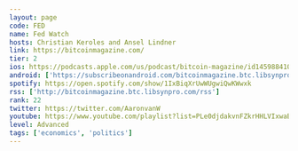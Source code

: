 ```yaml
---
layout: page
code: FED
name: Fed Watch
hosts: Christian Keroles and Ansel Lindner
link: https://bitcoinmagazine.com/
tier: 2
ios: https://podcasts.apple.com/us/podcast/bitcoin-magazine/id1459884105
android: ['https://subscribeonandroid.com/bitcoinmagazine.btc.libsynpro.com/rss']
spotify: https://open.spotify.com/show/1IxBiqXrUwWUgwiQwKWwxk
rss: ['http://bitcoinmagazine.btc.libsynpro.com/rss']
rank: 22
twitter: https://twitter.com/AaronvanW
youtube: https://www.youtube.com/playlist?list=PLe0djdakvnFZkrHHLVIxwaB0sz9zKRp12
level: Advanced
tags: ['economics', 'politics']
---
```

